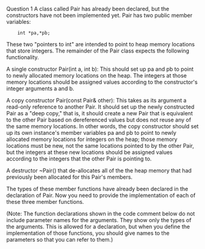 Question 1
A class called Pair has already been declared, but the constructors have not been implemented yet. Pair has two public member variables:

        int *pa,*pb;

These two "pointers to int" are intended to point to heap memory locations that store integers. The remainder of the Pair class expects the following functionality.

A single constructor Pair(int a, int b): This should set up pa and pb to point to newly allocated memory locations on the heap. The integers at those memory locations should be assigned values according to the constructor's integer arguments a and b.

A copy constructor Pair(const Pair& other): This takes as its argument a read-only reference to another Pair. It should set up the newly constructed Pair as a "deep copy," that is, it should create a new Pair that is equivalent to the other Pair based on dereferenced values but does not reuse any of the same memory locations. In other words, the copy constructor should set up its own instance's member variables pa and pb to point to newly allocated memory locations for integers on the heap; those memory locations must be new, not the same locations pointed to by the other Pair, but the integers at these new locations should be assigned values according to the integers that the other Pair is pointing to.

A destructor ~Pair() that de-allocates all of the the heap memory that had previously been allocated for this Pair's members.

The types of these member functions have already been declared in the declaration of Pair. Now you need to provide the implementation of each of these three member functions.

(Note: The function declarations shown in the code comment below do not include parameter names for the arguments. They show only the types of the arguments. This is allowed for a declaration, but when you define the implementation of those functions, you should give names to the parameters so that you can refer to them.)
